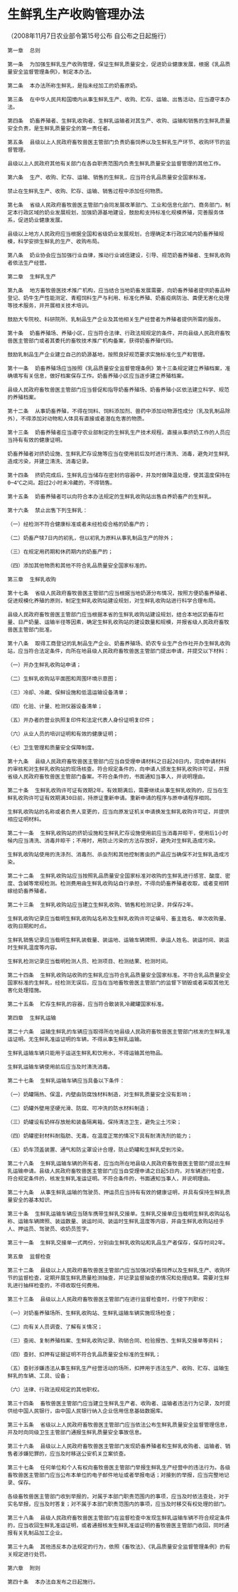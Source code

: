 # 生鲜乳生产收购管理办法

（2008年11月7日农业部令第15号公布  自公布之日起施行）

    第一章  总则

    第一条  为加强生鲜乳生产收购管理，保证生鲜乳质量安全，促进奶业健康发展，根据《乳品质量安全监督管理条例》，制定本办法。

    第二条  本办法所称生鲜乳，是指未经加工的奶畜原奶。

    第三条  在中华人民共和国境内从事生鲜乳生产、收购、贮存、运输、出售活动，应当遵守本办法。

    第四条  奶畜养殖者、生鲜乳收购者、生鲜乳运输者对其生产、收购、运输和销售的生鲜乳质量安全负责，是生鲜乳质量安全的第一责任者。

    第五条  县级以上人民政府畜牧兽医主管部门负责奶畜饲养以及生鲜乳生产环节、收购环节的监督管理。

    县级以上人民政府其他有关部门在各自职责范围内负责生鲜乳质量安全监督管理的其他工作。

    第六条  生产、收购、贮存、运输、销售的生鲜乳，应当符合乳品质量安全国家标准。

    禁止在生鲜乳生产、收购、贮存、运输、销售过程中添加任何物质。

    第七条  省级人民政府畜牧兽医主管部门会同发展改革部门、工业和信息化部门、商务部门，制定本行政区域的奶业发展规划，加强奶源基地建设，鼓励和支持标准化规模养殖，完善服务体系，促进奶业健康发展。

    县级以上地方人民政府应当根据全国和省级奶业发展规划，合理确定本行政区域内奶畜养殖规模，科学安排生鲜乳的生产、收购布局。

    第八条  奶业协会应当加强行业自律，推动行业诚信建设，引导、规范奶畜养殖者、生鲜乳收购者依法生产经营。

    第二章  生鲜乳生产

    第九条  地方畜牧兽医技术推广机构，应当结合当地奶畜发展需要，向奶畜养殖者提供奶畜品种登记、奶牛生产性能测定、青粗饲料生产与利用、标准化养殖、奶畜疫病防治、粪便无害化处理等技术服务，并开展相关技术培训。

    鼓励大专院校、科研院所、乳制品生产企业及其他相关生产经营者为养殖者提供所需的服务。

    第十条  奶畜养殖场、养殖小区，应当符合法律、行政法规规定的条件，并向县级人民政府畜牧兽医主管部门或者其委托的畜牧技术推广机构备案，获得奶畜养殖代码。

    鼓励乳制品生产企业建立自己的奶源基地，按照良好规范要求实施标准化生产和管理。

    第十一条  奶畜养殖场应当按照《乳品质量安全监督管理条例》第十三条规定建立养殖档案，准确填写有关信息，做好档案保存工作。奶畜养殖小区应当逐步建立养殖档案。

    县级人民政府畜牧兽医主管部门应当督促和指导奶畜养殖场、奶畜养殖小区依法建立科学、规范的养殖档案。

    第十二条  从事奶畜养殖，不得在饲料、饲料添加剂、兽药中添加动物源性成分（乳及乳制品除外），不得添加对动物和人体具有直接或者潜在危害的物质。

    第十三条  奶畜养殖者应当遵守农业部制定的生鲜乳生产技术规程。直接从事挤奶工作的人员应当持有有效的健康证明。

    奶畜养殖者对挤奶设施、生鲜乳贮存设施等应当在使用前后及时进行清洗、消毒，避免对生鲜乳造成污染，并建立清洗、消毒记录。

    第十四条  挤奶完成后，生鲜乳应当储存在密封的容器中，并及时做降温处理，使其温度保持在0─4℃之间。超过2小时未冷藏的，不得销售。

    第十五条  奶畜养殖者可以向符合本办法规定的生鲜乳收购站出售自养奶畜产的生鲜乳。

    第十六条  禁止出售下列生鲜乳：

    （一）经检测不符合健康标准或者未经检疫合格的奶畜产的；

    （二）奶畜产犊7日内的初乳，但以初乳为原料从事乳制品生产的除外；

    （三）在规定用药期和休药期内的奶畜产的；

    （四）添加其他物质和其他不符合乳品质量安全国家标准的。

    第三章  生鲜乳收购

    第十七条  省级人民政府畜牧兽医主管部门应当根据当地奶源分布情况，按照方便奶畜养殖者、促进规模化养殖的原则，制定生鲜乳收购站建设规划，对生鲜乳收购站进行科学合理布局。

    县级人民政府畜牧兽医主管部门应当根据本省的生鲜乳收购站建设规划，结合本地区奶畜存栏量、日产奶量、运输半径等因素，确定生鲜乳收购站的建设数量和规模，并报省级人民政府畜牧兽医主管部门批准。

    第十八条  取得工商登记的乳制品生产企业、奶畜养殖场、奶农专业生产合作社开办生鲜乳收购站，应当符合法定条件，向所在地县级人民政府畜牧兽医主管部门提出申请，并提交以下材料：

    （一）开办生鲜乳收购站申请；

    （二）生鲜乳收购站平面图和周围环境示意图；

    （三）冷却、冷藏、保鲜设施和低温运输设备清单；

    （四）化验、计量、检测仪器设备清单；

    （五）开办者的营业执照复印件和法定代表人身份证明复印件；

    （六）从业人员的培训证明和有效的健康证明；

    （七）卫生管理和质量安全保障制度。

    第十九条  县级人民政府畜牧兽医主管部门应当自受理申请材料之日起20日内，完成申请材料的审核和对生鲜乳收购站的现场核查。符合规定条件的，向申请人颁发生鲜乳收购许可证，并报省级人民政府畜牧兽医主管部门备案。不符合条件的，书面通知当事人，并说明理由。

    第二十条  生鲜乳收购许可证有效期2年。有效期满后，需要继续从事生鲜乳收购的，应当在生鲜乳收购许可证有效期满30日前，持原证重新申请。重新申请的程序与原申请程序相同。

    生鲜乳收购站的名称或者负责人变更的，应当向原发证机关申请换发生鲜乳收购许可证，并提供相应证明材料。

    第二十一条  生鲜乳收购站的挤奶设施和生鲜乳贮存设施使用前应当消毒并晾干，使用后1小时候内应当清洗、消毒并晾干；不用时，用防止污染的方法存放好，避免对生鲜乳造成污染。

    生鲜乳收购站使用的洗涤剂、消毒剂、杀虫剂和其他控制害虫的产品应当确保不对生鲜乳造成污染。

    第二十二条  生鲜乳收购站应当按照乳品质量安全国家标准对收购的生鲜乳进行感官、酸度、密度、含碱等常规检测。检测费用由生鲜乳收购站自行承担，不得向奶畜养殖者收取，或者变相转嫁给奶畜养殖者。

    第二十三条  生鲜乳收购站应当建立生鲜乳收购、销售和检测记录，并保存2年。

    生鲜乳收购记录应当载明生鲜乳收购站名称及生鲜乳收购许可证编号、畜主姓名、单次收购量、收购日期和时点。

    生鲜乳销售记录应当载明生鲜乳装载量、装运地、运输车辆牌照、承运人姓名、装运时间、装运时生鲜乳温度等内容。

    生鲜乳检测记录应当载明检测人员、检测项目、检测结果、检测时间。

    第二十四条  生鲜乳收购站收购的生鲜乳应当符合乳品质量安全国家标准。不符合乳品质量安全国家标准的生鲜乳，经检测无误后，应当在当地畜牧兽医主管部门的监督下销毁或者采取其他无害化处理措施。

    第二十五条  贮存生鲜乳的容器，应当符合散装乳冷藏罐国家标准。

    第四章  生鲜乳运输 

    第二十六条  运输生鲜乳的车辆应当取得所在地县级人民政府畜牧兽医主管部门核发的生鲜乳准运证明。无生鲜乳准运证明的车辆，不得从事生鲜乳运输。 

    生鲜乳运输车辆只能用于运送生鲜乳和饮用水，不得运输其他物品。

    生鲜乳运输车辆使用前后应当及时清洗消毒。

    第二十七条  生鲜乳运输车辆应当具备以下条件：

    （一）奶罐隔热、保温，内壁由防腐蚀材料制造，对生鲜乳质量安全没有影响；

    （二）奶罐外壁用坚硬光滑、防腐、可冲洗的防水材料制造；

    （三）奶罐设有奶样存放舱和装备隔离箱，保持清洁卫生，避免尘土污染；

    （四）奶罐密封材料耐脂肪、无毒，在温度正常的情况下具有耐清洗剂的能力；

    （五）奶车顶盖装置、通气和防尘罩设计合理，防止奶罐和生鲜乳受到污染。

    第二十八条  生鲜乳运输车辆的所有者，应当向所在地县级人民政府畜牧兽医主管部门提出生鲜乳运输申请。县级人民政府畜牧兽医主管部门应当自受理申请之日起5日内，对车辆进行检查，符合规定条件的，核发生鲜乳准运证明。不符合条件的，书面通知当事人，并说明理由。

    第二十九条  从事生鲜乳运输的驾驶员、押运员应当持有有效的健康证明，并具有保持生鲜乳质量安全的基本知识。

    第三十条  生鲜乳运输车辆应当随车携带生鲜乳交接单。生鲜乳交接单应当载明生鲜乳收购站名称、运输车辆牌照、装运数量、装运时间、装运时生鲜乳温度等内容，并由生鲜乳收购站经手人、押运员、驾驶员、收奶员签字。

    第三十一条  生鲜乳交接单一式两份，分别由生鲜乳收购站和乳品生产者保存，保存时间2年。

    第五章  监督检查

    第三十二条  县级以上人民政府畜牧兽医主管部门应当加强对奶畜饲养以及生鲜乳生产、收购环节的监督检查，定期开展生鲜乳质量检测抽查，并记录监督抽查的情况和处理结果。需要对生鲜乳进行抽样检查的，不得收取任何费用。

    第三十三条  县级以上人民政府畜牧兽医主管部门在进行监督检查时，行使下列职权：

    （一）对奶畜养殖场所、生鲜乳收购站、生鲜乳运输车辆实施现场检查；

    （二）向有关人员调查、了解有关情况；

    （三）查阅、复制养殖档案、生鲜乳收购记录、购销合同、检验报告、生鲜乳交接单等资料；

    （四）查封、扣押有证据证明不符合乳品质量安全标准的生鲜乳；

    （五）查封涉嫌违法从事生鲜乳生产经营活动的场所，扣押用于违法生产、收购、贮存、运输生鲜乳的车辆、工具、设备；

    （六）法律、行政法规规定的其他职权。

    第三十四条  畜牧兽医主管部门应当建立生鲜乳生产者、收购者、运输者违法行为记录，及时提供给中国人民银行，由中国人民银行纳入企业信用信息基础数据库。

    第三十五条  省级以上人民政府畜牧兽医主管部门应当依法公布生鲜乳质量安全监督管理信息，并及时向同级卫生主管部门通报生鲜乳质量安全事故信息。

    第三十六条  县级以上人民政府畜牧兽医主管部门发现奶畜养殖者和生鲜乳收购者、运输者、销售者涉嫌犯罪的，应当及时移送公安机关立案侦查。

    第三十七条  任何单位和个人有权向畜牧兽医主管部门举报生鲜乳生产经营中的违法行为。各级畜牧兽医主管部门应当公布本单位的电子邮件地址或者举报电话；对接到的举报，应当完整地记录、保存。

    各级畜牧兽医主管部门收到举报的，对属于本部门职责范围内的事项，应当及时依法查处，对于实名举报，应当及时答复；对不属于本部门职责范围内的事项，应当及时移交有权处理的部门。

    第三十八条  县级人民政府畜牧兽医主管部门在监督检查中发现生鲜乳运输车辆不符合规定条件的，应当收回生鲜乳准运证明，或者通报核发生鲜乳准运证明的畜牧兽医主管部门收回，同时通报有关乳制品加工企业。

    第三十九条  其他违反本办法规定的行为，依照《畜牧法》、《乳品质量安全监督管理条例》的有关规定进行处罚。

    第六章  附则

    第四十条  本办法自发布之日起施行。